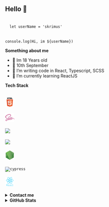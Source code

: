 <h2>Hello 👋</h2>

<code>
  let userName = 'skrimus'
  
   console.log(Hi, im ${userName})
</code>

**Something about me**

<ul>
  <li> 👨 Im 18 Years old
    <li> 🎂 10th September
<li> 🌱 I’m writing code in React, Typescript, SCSS
  <li> 🔭 I’m currently learning ReactJS
</ul>

**Tech Stack**

<code>
<img src="https://raw.githubusercontent.com/devicons/devicon/master/icons/html5/html5-original-wordmark.svg" height="30"/>

<img src="https://raw.githubusercontent.com/devicons/devicon/master/icons/sass/sass-original.svg" height="30"/>

<img src="https://upload.wikimedia.org/wikipedia/commons/4/4c/Typescript_logo_2020.svg" height="30">

<img src="https://www.vectorlogo.zone/logos/git-scm/git-scm-icon.svg" height="30"/>

<img src="https://raw.githubusercontent.com/github/explore/80688e429a7d4ef2fca1e82350fe8e3517d3494d/topics/nodejs/nodejs.png" height="30"/>
 
<img src="https://raw.githubusercontent.com/simple-icons/simple-icons/6e46ec1fc23b60c8fd0d2f2ff46db82e16dbd75f/icons/cypress.svg" alt="cypress" height="30"/>

<img src="https://raw.githubusercontent.com/devicons/devicon/master/icons/react/react-original-wordmark.svg" alt="react" width="30"/>
</code>

<br>

<details><summary><b>Contact me</b></summary>
    <ul>
        <li><strong>Discord: </strong> <code>skrimusss#0001</code></li>
        <li><strong>E-mail: </strong> <code>michalikkontakt@gmail.com</code></li>
        <li><strong><a href="https://www.linkedin.com/in/mateusz-michalik-84a7b8221/"> Linkedin </a>
    </ul>
</details>
<details> <summary> <b> GitHub Stats </b> </summary>
  
![Anurag's GitHub stats](https://github-readme-stats.vercel.app/api?username=skrimusss&show_icons=true)
  
[![Top Langs](https://github-readme-stats.vercel.app/api/top-langs/?username=skrimusss&layout=compact)](https://github.com/anuraghazra/github-readme-stats)
  
</details>
